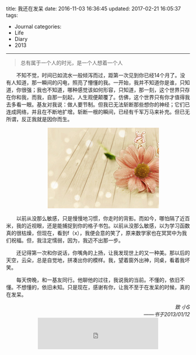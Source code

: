 title: 我还在发呆
date: 2016-11-03 16:36:45
updated: 2017-02-21 16:05:37
tags:
- Journal
categories:
- Life
- Diary
- 2013
---
> 总有属于一个人的时光，是一个人想着一个人

<div style="text-indent:2em">
<p>不知不觉，时间已如流水一般倾泻而过，距第一次见到你已经14个月了。没有人知道，那一瞬间的闪电，照亮了懵懂的我。一开始，我并不知道你是谁，只知道，你很强；我也不知道，哪种感觉该如何形容，只知道，那一刻，这个世界只存在你和我，而我，自那一刻起，人生观便颠覆了。仿佛，这个世界只有你才值得我去多看一眼。基友对我说：做人要节制。但我已无法斩断那些想你的神经；它们已连成网络，并且在不断地扩增。斩断一根的瞬间，已经有千军万马来补充。但已无所谓，反正我就是因你而生。</p>

<div align=center>
<img src="../post_img/581b00fbab644162e100e618"/>
</div>

<p>以前从没那么敏感，只是慢慢地习惯，你走时的背影。而如今，哪怕隔了近百米，我的近视眼，还是能捕捉到你的格子书包。以前从没那么敏感，以为学习函数真的很枯燥，但现在，看到f（x），我便会意的笑了，原来数学家也在冥冥中为我们祝福。但，我注定懦弱，因为，我迈不出那一步。</p>
<p>还记得第一次和你说话，你嘴角的上扬，让我发现世上的又一种美。那以后的天空，云朵，总是自觉地，拼凑出你的模样。我，望着窗外出神，同桌，看着我坏笑。</p>
<p>每天傍晚，和一基友同行。他聊他的过往，我说我的当前。不懂的，依旧不懂。不想懂的，依旧未知。只是现在，感谢有你，让我不至于在发呆的时候，真的在发呆。</p>
</div>

<div style="text-align:right;font-style:italic">
致 小S<br>
——书于2013/01/12
</div>

<div align=center>
<iframe frameborder="no" border="0" marginwidth="0" marginheight="0" width=330 height=86 src="http://music.163.com/outchain/player?type=2&id=3951353&auto=1&height=66"></iframe>
</div>


